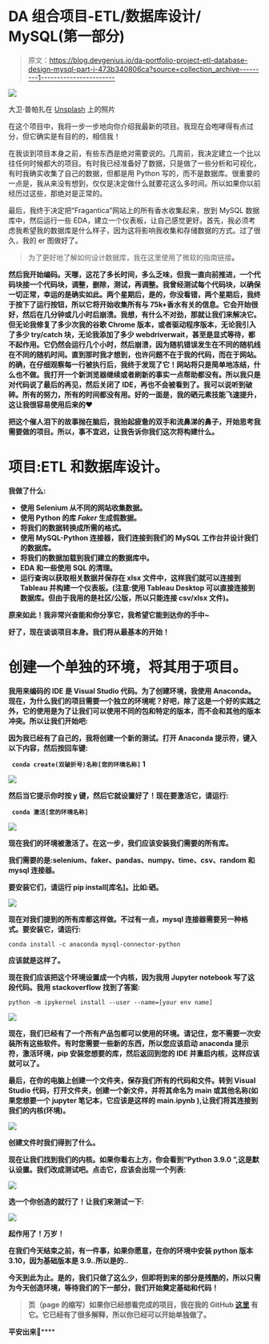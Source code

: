 # DA 组合项目-ETL/数据库设计/ MySQL(第一部分)

> 原文：<https://blog.devgenius.io/da-portfolio-project-etl-database-design-mysql-part-i-473b340806ca?source=collection_archive---------1----------------------->

![](img/014876c624af99d9b29142398f5dec4d.png)

大卫·普帕扎在 [Unsplash](https://unsplash.com?utm_source=medium&utm_medium=referral) 上的照片

在这个项目中，我将一步一步地向你介绍我最新的项目。我现在会咆哮得有点过分，但它确实是有目的的，相信我！

在我谈到项目本身之前，有些东西是绝对需要说的。几周前，我决定建立一个比以往任何时候都大的项目。有时我已经准备好了数据，只是做了一些分析和可视化，有时我确实收集了自己的数据，但都是用 Python 写的，而不是数据库。很重要的一点是，我从来没有想到，仅仅是决定做什么就要花这么多时间。所以如果你以前经历过这些，那绝对是正常的。

最后，我终于决定把“Fragantica”网站上的所有香水收集起来，放到 MySQL 数据库中，然后运行一些 EDA，建立一个仪表板，让自己感觉更好。首先，我必须考虑我希望我的数据库是什么样子，因为这将影响我收集和存储数据的方式。过了很久，我的 er 图做好了。

> 为了更好地了解如何设计数据库，我在这里使用了微软的指南链接[](https://support.microsoft.com/en-us/office/database-design-basics-eb2159cf-1e30-401a-8084-bd4f9c9ca1f5#bmtablerelationships)**。**

**然后我开始编码。天哪，这花了多长时间，多么乏味，但我一直向前推进，一个代码块接一个代码块，调整，删除，测试，再调整。我曾经测试每个代码块，以确保一切正常，幸运的是确实如此。两个星期后，是的，你没看错，两个星期后，我终于按下了运行按钮，所以它将开始收集所有与 75k+香水有关的信息。它会开始很好，然后在几分钟或几小时后崩溃。我想，有什么不对劲，那就让我们来解决它。但无论我修复了多少次我的谷歌 Chrome 版本，或者驱动程序版本，无论我引入了多少 try/catch 块，无论我添加了多少 webdriverwait，甚至是显式等待，都不起作用。它仍然会运行几个小时，然后崩溃，因为随机错误发生在不同的随机线在不同的随机时间。直到那时我才想到，也许问题不在于我的代码，而在于网站。的确，在仔细观察每一行被执行后，我终于发现了它！网站将只是简单地冻结，什么也不做。我打开一个新浏览器继续或者刷新的事实一点帮助都没有。所以我只是对代码说了最后的再见，然后关闭了 IDE，再也不会被看到了。我可以说听到破碎。所有的努力，所有的时间都没有用。好的一面是，我的硒元素技能飞速提升，这让我很容易使用后来的❤**

**把这个催人泪下的故事抛在脑后，我抬起疲惫的双手和流鼻涕的鼻子，开始思考我需要做的项目。所以，事不宜迟，让我告诉你我们这次将构建什么。**

# **项目:ETL 和数据库设计。**

**我做了什么:**

*   **使用 Selenium 从不同的网站收集数据。**
*   **使用 Python 的库 ***Faker*** 生成假数据。**
*   **将我们的数据转换成所需的格式。**
*   **使用 MySQL-Python 连接器，我们连接到我们的 MySQL 工作台并设计我们的数据库。**
*   **将我们的数据加载到我们建立的数据库中。**
*   **EDA 和一些使用 SQL 的清理。**
*   **运行查询以获取相关数据并保存在 xlsx 文件中，这样我们就可以连接到 Tableau 并构建一个仪表板。(注意:使用 Tableau Desktop 可以直接连接到数据库。但由于我用的是社区/公版，所以只能连接 csv/xlsx 文件)。**

**原来如此！我非常兴奋能和你分享它，我希望它能到达你的手中~**

**好了，现在谈谈项目本身。我们将从最基本的开始！**

# **创建一个单独的环境，将其用于项目。**

**我用来编码的 IDE 是 Visual Studio 代码。为了创建环境，我使用 Anaconda。现在，为什么我们的项目需要一个独立的环境呢？好吧，除了这是一个好的实践之外，它的使用是为了让我们可以使用不同的包和特定的版本，而不会和其他的版本冲突。所以让我们开始吧:**

**因为我已经有了自己的，我将创建一个新的测试。打开 Anaconda 提示符，键入以下内容，然后按回车键:**

**` conda create(双破折号)名称[您的环境名称]` 1**

**![](img/b877a200552766a2bd9be9a7bf46f638.png)**

**然后当它提示你时按 y 键，然后它就设置好了！现在要激活它，请运行:**

**` conda 激活[您的环境名称]`**

**![](img/5ba7873389e5d4e8f992f99e52fdff02.png)**

**现在我们的环境被激活了。在这一步，我们应该安装我们需要的所有库。**

**我们需要的是:selenium、faker、pandas、numpy、time、csv、random 和 mysql 连接器。**

**要安装它们，请运行 pip install[库名]。比如:硒。**

**![](img/3a05422f527a364771853c4a340617e0.png)**

**现在对我们提到的所有库都这样做。不过有一点，mysql 连接器需要另一种格式。要安装它，请运行:**

```
conda install -c anaconda mysql-connector-python
```

**应该就是这样了。**

**现在我们应该把这个环境设置成一个内核，因为我用 Jupyter notebook 写了这段代码。我用 stackoverflow 找到了答案:**

```
python -m ipykernel install --user --name=[your env name]
```

**![](img/de04169fcf7a3af7fc4cdea9e06676b6.png)**

**现在，我们已经有了一个所有产品包都可以使用的环境。请记住，您不需要一次安装所有这些软件。有时您需要一些新的东西，所以您应该启动 anaconda 提示符，激活环境，pip 安装您想要的库，然后返回到您的 IDE 并重启内核，这样应该就可以了。**

**最后，在你的电脑上创建一个文件夹，保存我们所有的代码和文件。转到 Visual Studio 代码，打开文件夹，创建一个新文件，并将其命名为 main 或其他名称(如果您想要一个 jupyter 笔记本，它应该是这样的 main.ipynb ),让我们将其连接到我们的内核(环境)。**

**![](img/bb7ed88a5529618f17278379eef89b07.png)**

**创建文件时我们得到了什么。**

**现在让我们找到我们的内核。如果你看右上方，你会看到“Python 3.9.0 ”,这是默认设置。我们改成测试吧。点击它，应该会出现一个列表:**

**![](img/e810992020845b7a304f9dad46f0d72d.png)**

**选一个你创造的就行了！让我们来测试一下:**

**![](img/9c2790f93980d76ea8a8983ccd9993c1.png)**

**起作用了！万岁！**

**在我们今天结束之前，有一件事，如果你愿意，在你的环境中安装 python 版本 3.10，因为基础版本是 3.9..所以是的..**

**今天到此为止。是的，我们只做了这么少，但即将到来的部分是残酷的，所以只需为今天创造环境，等待我们的下一部分，我们开始奠定基础和代码！**

> **页（page 的缩写）如果你已经想看完成的项目，我在我的 GitHub [**这里**](https://github.com/Armonia1999/Database-design-ETL-MySQL) **有它。它已经有了很多解释，所以你已经可以开始单独做了。****

**平安出来**🏃****